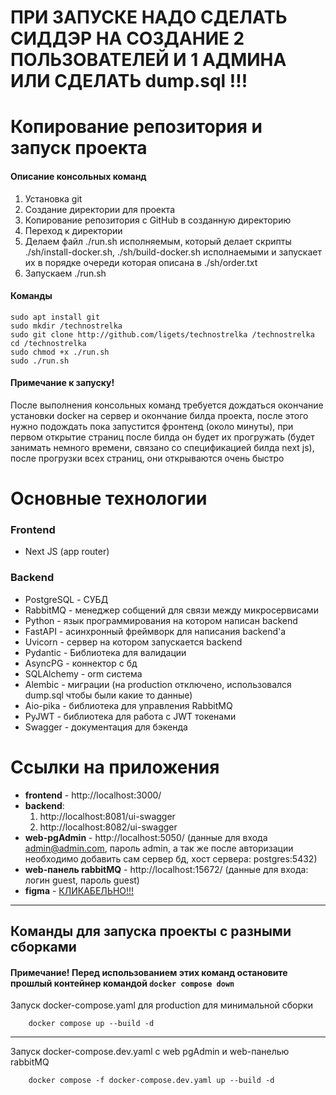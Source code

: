 # ПРИ ЗАПУСКЕ НАДО СДЕЛАТЬ СИДДЭР НА СОЗДАНИЕ 2 ПОЛЬЗОВАТЕЛЕЙ И 1 АДМИНА ИЛИ СДЕЛАТЬ dump.sql !!!

# Копирование репозитория и запуск проекта

#### Описание консольных команд
1. Установка git
2. Создание директории для проекта
3. Копирование репозитория с GitHub в созданную директорию
4. Переход к директории
5. Делаем файл ./run.sh исполняемым, который делает скрипты ./sh/install-docker.sh, ./sh/build-docker.sh исполнаемыми и запускает их в порядке очереди которая описана в ./sh/order.txt
6. Запускаем ./run.sh

#### Команды

```shell
sudo apt install git
sudo mkdir /technostrelka
sudo git clone http://github.com/ligets/technostrelka /technostrelka
cd /technostrelka
sudo chmod +x ./run.sh
sudo ./run.sh
```
#### Примечание к запуску!
После выполнения консольных команд требуется дождаться окончание установки docker на сервер и окончание билда проекта, после этого нужно подождать пока запустится фронтенд (около минуты), при первом открытие страниц после билда он будет их прогружать (будет занимать немного времени, связано со спецификацией билда next js), после прогрузки всех страниц, они открываются очень быстро

# Основные технологии
### Frontend
* Next JS (app router)
### Backend
* PostgreSQL - СУБД
* RabbitMQ - менеджер собщений для связи между микросервисами
* Python - язык программирования на котором написан backend
* FastAPI - асинхронный фреймворк для написания backend'а
* Uvicorn - сервер на котором запускается backend
* Pydantic - Библиотека для валидации
* AsyncPG - коннектор с бд
* SQLAlchemy - orm система
* Alembic - миграции (на production отключено, использовался dump.sql чтобы были какие то данные)
* Aio-pika - библиотека для управления RabbitMQ
* PyJWT - библиотека для работа с JWT токенами
* Swagger - документация для бэкенда

# Ссылки на приложения
* __frontend__ - http://localhost:3000/
* __backend__:
    1. http://localhost:8081/ui-swagger
    2. http://localhost:8082/ui-swagger
* __web-pgAdmin__ - http://localhost:5050/ (данные для входа admin@admin.com, пароль admin, а так же после авторизации необходимо добавить сам сервер бд, хост сервера: postgres:5432)
* __web-панель rabbitMQ__ - http://localhost:15672/ (данные для входа: логин guest, пароль guest)
* __figma__ - [КЛИКАБЕЛЬНО!!!](https://www.figma.com/design/9fhhrJkNBst6rEiaaPSbkm/Technostrelka?node-id=1-2&t=FKHjwP4Ir8WqFCho-1)

---

## Команды для запуска проекты с разными сборками
#### Примечание! Перед использованием этих команд остановите прошлый контейнер командой ```docker compose down```





Запуск docker-compose.yaml для production для минимальной сборки
```shell
    docker compose up --build -d
```

---

Запуск docker-compose.dev.yaml с web pgAdmin и web-панелью rabbitMQ 
```shell
    docker compose -f docker-compose.dev.yaml up --build -d
```
